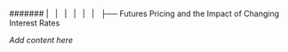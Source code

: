 ####### |   |   |   |   |   |   ├── Futures Pricing and the Impact of Changing Interest Rates

*Add content here*